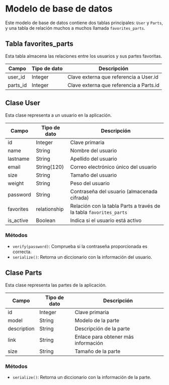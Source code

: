 # Modelo de base de datos

Este modelo de base de datos contiene dos tablas principales: `User` y `Parts`, y una tabla de relación muchos a muchos llamada `favorites_parts`.

## Tabla favorites_parts

Esta tabla almacena las relaciones entre los usuarios y sus partes favoritas.

| Campo    | Tipo de dato | Descripción                             |
| -------- | ------------ | --------------------------------------- |
| user_id  | Integer      | Clave externa que referencia a User.id  |
| parts_id | Integer      | Clave externa que referencia a Parts.id |

## Clase User

Esta clase representa a un usuario en la aplicación.

| Campo     | Tipo de dato | Descripción                                                        |
| --------- | ------------ | ------------------------------------------------------------------ |
| id        | Integer      | Clave primaria                                                     |
| name      | String       | Nombre del usuario                                                 |
| lastname  | String       | Apellido del usuario                                               |
| email     | String(120)  | Correo electrónico único del usuario                               |
| size      | String       | Tamaño del usuario                                                 |
| weight    | String       | Peso del usuario                                                   |
| password  | String       | Contraseña del usuario (almacenada cifrada)                        |
| favorites | relationship | Relación con la tabla Parts a través de la tabla `favorites_parts` |
| is_active | Boolean      | Indica si el usuario está activo                                   |

### Métodos

- `verify(password)`: Comprueba si la contraseña proporcionada es correcta.
- `serialize()`: Retorna un diccionario con la información del usuario.

## Clase Parts

Esta clase representa las partes de la aplicación.

| Campo       | Tipo de dato | Descripción                         |
| ----------- | ------------ | ----------------------------------- |
| id          | Integer      | Clave primaria                      |
| model       | String       | Modelo de la parte                  |
| description | String       | Descripción de la parte             |
| link        | String       | Enlace para obtener más información |
| size        | String       | Tamaño de la parte                  |

### Métodos

- `serialize()`: Retorna un diccionario con la información de la parte.

```

```
